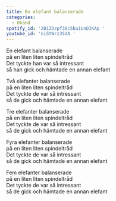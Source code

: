 ```yaml
---
title: En elefant balanserade
categories:
  - Okänd
spotify_id: '2BiZDzpf38c5bu1UnDIKAp '
youtube_id: 'niStWrz3SdA '
---
```

En elefant balanserade \
på en liten liten spindeltråd \
Det tyckte han var så intressant\
så han gick och hämtade en annan elefant

Två elefanter balanserade \
på en liten liten spindeltråd \
Det tyckte de var så intressant\
så de gick och hämtade en annan elefant

Tre elefanter balanserade \
på en liten liten spindeltråd \
Det tyckte de var så intressant\
så de gick och hämtade en annan elefant 

Fyra elefanter balanserade \
på en liten liten spindeltråd \
Det tyckte de var så intressant\
så de gick och hämtade en annan elefant

Fem elefanter balanserade \
på en liten liten spindeltråd \
Det tyckte de var så intressant\
så de gick och hämtade en annan elefant
